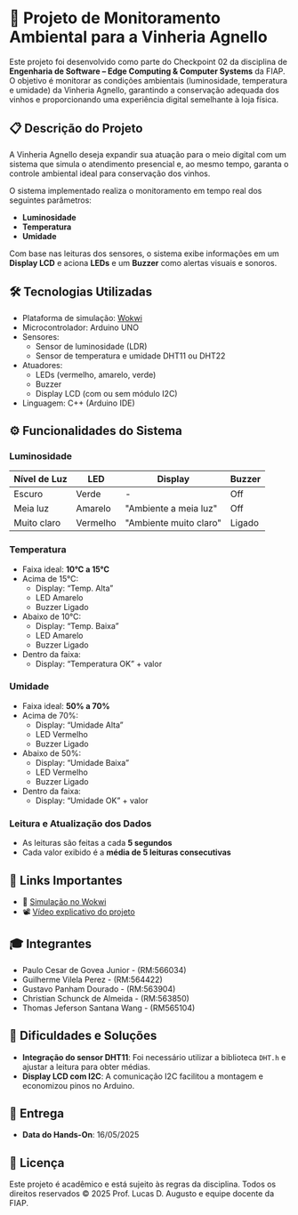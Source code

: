 # 🍷 Projeto de Monitoramento Ambiental para a Vinheria Agnello

Este projeto foi desenvolvido como parte do Checkpoint 02 da disciplina de **Engenharia de Software – Edge Computing & Computer Systems** da FIAP. O objetivo é monitorar as condições ambientais (luminosidade, temperatura e umidade) da Vinheria Agnello, garantindo a conservação adequada dos vinhos e proporcionando uma experiência digital semelhante à loja física.

## 📋 Descrição do Projeto

A Vinheria Agnello deseja expandir sua atuação para o meio digital com um sistema que simula o atendimento presencial e, ao mesmo tempo, garanta o controle ambiental ideal para conservação dos vinhos.

O sistema implementado realiza o monitoramento em tempo real dos seguintes parâmetros:

- **Luminosidade**
- **Temperatura**
- **Umidade**

Com base nas leituras dos sensores, o sistema exibe informações em um **Display LCD** e aciona **LEDs** e um **Buzzer** como alertas visuais e sonoros.

## 🛠️ Tecnologias Utilizadas

- Plataforma de simulação: [Wokwi](https://wokwi.com/)
- Microcontrolador: Arduino UNO
- Sensores:
  - Sensor de luminosidade (LDR)
  - Sensor de temperatura e umidade DHT11 ou DHT22
- Atuadores:
  - LEDs (vermelho, amarelo, verde)
  - Buzzer
  - Display LCD (com ou sem módulo I2C)
- Linguagem: C++ (Arduino IDE)

## ⚙️ Funcionalidades do Sistema

### Luminosidade

| Nível de Luz      | LED         | Display                | Buzzer |
|-------------------|-------------|-------------------------|--------|
| Escuro            | Verde       | -                       | Off    |
| Meia luz          | Amarelo     | "Ambiente a meia luz"  | Off    |
| Muito claro       | Vermelho    | "Ambiente muito claro" | Ligado |

### Temperatura

- Faixa ideal: **10°C a 15°C**
- Acima de 15°C:
  - Display: “Temp. Alta”
  - LED Amarelo
  - Buzzer Ligado
- Abaixo de 10°C:
  - Display: “Temp. Baixa”
  - LED Amarelo
  - Buzzer Ligado
- Dentro da faixa:
  - Display: “Temperatura OK” + valor

### Umidade

- Faixa ideal: **50% a 70%**
- Acima de 70%:
  - Display: “Umidade Alta”
  - LED Vermelho
  - Buzzer Ligado
- Abaixo de 50%:
  - Display: “Umidade Baixa”
  - LED Vermelho
  - Buzzer Ligado
- Dentro da faixa:
  - Display: “Umidade OK” + valor

### Leitura e Atualização dos Dados

- As leituras são feitas a cada **5 segundos**
- Cada valor exibido é a **média de 5 leituras consecutivas**

## 🔗 Links Importantes

- 🔌 [Simulação no Wokwi](https://wokwi.com/projects/431033573807243265)
- 📽️ [Vídeo explicativo do projeto](https://www.youtube.com/watch?v=Fe03LMVl0Uk)

## 🎓 Integrantes

- Paulo Cesar de Govea Junior - (RM:566034)
- Guilherme Vilela Perez - (RM:564422)
- Gustavo Panham Dourado - (RM:563904)
- Christian Schunck de Almeida - (RM:563850)
- Thomas Jeferson Santana Wang - (RM565104)

## 🧠 Dificuldades e Soluções

- **Integração do sensor DHT11**: Foi necessário utilizar a biblioteca `DHT.h` e ajustar a leitura para obter médias.
- **Display LCD com I2C**: A comunicação I2C facilitou a montagem e economizou pinos no Arduino.

## 📅 Entrega

- **Data do Hands-On**: 16/05/2025

## 📜 Licença

Este projeto é acadêmico e está sujeito às regras da disciplina. Todos os direitos reservados © 2025 Prof. Lucas D. Augusto e equipe docente da FIAP.

